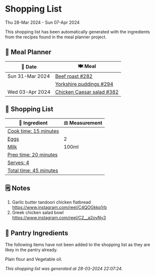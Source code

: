 # Shopping List

Thu 28-Mar 2024 - Sun 07-Apr 2024

This shopping list has been automatically generated with the ingredients from the recipes found in the meal planner project.

## 📅 Meal Planner

|📅 Date| 🍽️ Meal|
|----|----|
|Sun 31-Mar 2024|[Beef roast #282](https://github.com/jcallaghan/The-Cookbook/issues/282)|
||[Yorkshire puddings #294](https://github.com/jcallaghan/The-Cookbook/issues/294)|
|Wed 03-Apr 2024|[Chicken Caesar salad #382](https://github.com/jcallaghan/The-Cookbook/issues/382)|

## 🛒 Shopping List

| 🍌 Ingredient| ⚖️ Measurement|
|----------|-----------|
|[Cook time: 15 minutes](https://www.sainsburys.co.uk/gol-ui/SearchResults/Cook%20time:%2015%20minutes)||
|[Eggs](https://www.sainsburys.co.uk/gol-ui/SearchResults/Eggs)|2|
|[Milk](https://www.sainsburys.co.uk/gol-ui/SearchResults/Milk)|100ml|
|[Prep time: 20 minutes](https://www.sainsburys.co.uk/gol-ui/SearchResults/Prep%20time:%2020%20minutes)||
|[Serves: 4](https://www.sainsburys.co.uk/gol-ui/SearchResults/Serves:%204)||
|[Total time:  45 minutes](https://www.sainsburys.co.uk/gol-ui/SearchResults/Total%20time:%20%2045%20minutes)||

## 🗒️ Notes

1. Garlic butter tandoori chicken flatbread https://www.instagram.com/reel/C4QOGkkp1rb
1. Greek chicken salad bowl https://www.instagram.com/reel/C2__a2oyNy3

## 🏪 Pantry Ingredients

The following items have not been added to the shopping list as they are likey in the pantry already.

Plain flour and Vegetable oil.


_This shopping list was generated at 28-03-2024 22:07:24._